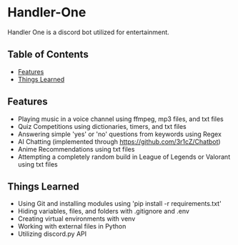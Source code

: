 # Handler-One

Handler One is a discord bot utilized for entertainment.

## Table of Contents
* [Features](#features)
* [Things Learned](#things-learned)

## Features
* Playing music in a voice channel using ffmpeg, mp3 files, and txt files
* Quiz Competitions using dictionaries, timers, and txt files
* Answering simple 'yes' or 'no' questions from keywords using Regex
* AI Chatting (implemented through https://github.com/3r1cZ/Chatbot)
* Anime Recommendations using txt files
* Attempting a completely random build in League of Legends or Valorant using txt files

## Things Learned
* Using Git and installing modules using 'pip install -r requirements.txt'
* Hiding variables, files, and folders with .gitignore and .env
* Creating virtual environments with venv
* Working with external files in Python
* Utilizing discord.py API
